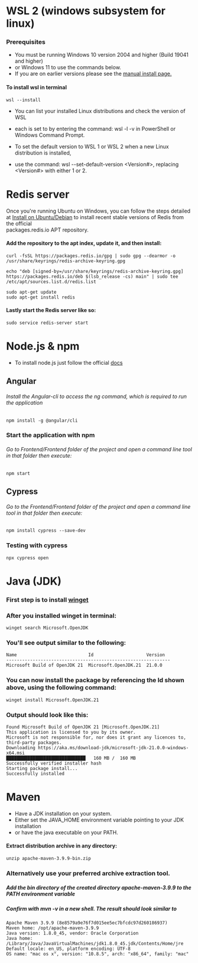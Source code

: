 # WSL 2 (windows subsystem for linux)
### Prerequisites

- You must be running Windows 10 version 2004 and higher (Build 19041 and higher)
- or Windows 11 to use the commands below.
- If you are on earlier versions please see the [manual install page.](https://learn.microsoft.com/en-us/windows/wsl/install-manual)
#### To install wsl in terminal    
    wsl --install
- You can list your installed Linux distributions and check the version of WSL
- each is set to by entering the command: wsl -l -v in PowerShell or Windows Command Prompt.

- To set the default version to WSL 1 or WSL 2 when a new Linux distribution is installed,
- use the command: wsl --set-default-version <Version#>, replacing <Version#> with either 1 or 2.
# Redis server
 Once you're running Ubuntu on Windows, you can follow the steps detailed  
 at [Install on Ubuntu/Debian](https://redis.io/docs/latest/operate/oss_and_stack/install/install-redis/install-redis-on-linux/#install-on-ubuntu-debian) to install recent stable versions of Redis from the official  
 packages.redis.io APT repository. 
#### Add the repository to the apt index, update it, and then install:
    curl -fsSL https://packages.redis.io/gpg | sudo gpg --dearmor -o /usr/share/keyrings/redis-archive-keyring.gpg

    echo "deb [signed-by=/usr/share/keyrings/redis-archive-keyring.gpg] https://packages.redis.io/deb $(lsb_release -cs) main" | sudo tee /etc/apt/sources.list.d/redis.list
    
    sudo apt-get update
    sudo apt-get install redis
#### Lastly start the Redis server like so: 
    sudo service redis-server start
# Node.js & npm
- To install node.js just follow the official [docs](https://docs.npmjs.com/downloading-and-installing-node-js-and-npm)
## Angular
###### Install the Angular-cli to access the ng command, which is required to run the application
    npm install -g @angular/cli
### Start the application with npm
###### Go to Frontend/Frontend folder of the project and open a command line tool in that folder then execute:
    npm start
## Cypress
###### Go to the Frontend/Frontend folder of the project and open a command line tool in that folder then execute:
    npm install cypress --save-dev
### Testing with cypress
    npx cypress open
# Java (JDK)

### First step is to install [winget](https://learn.microsoft.com/en-us/windows/package-manager/winget/#install-winget)

### After you installed winget in terminal: 
    winget search Microsoft.OpenJDK 
### You'll see output similar to the following: 

    Name                           Id                    Version
    --------------------------------------------------------------
    Microsoft Build of OpenJDK 21  Microsoft.OpenJDK.21  21.0.0

### You can now install the package by referencing the Id shown above, using the following command:

    winget install Microsoft.OpenJDK.21

### Output should look like this:

    Found Microsoft Build of OpenJDK 21 [Microsoft.OpenJDK.21]
    This application is licensed to you by its owner.
    Microsoft is not responsible for, nor does it grant any licences to, third-party packages.
    Downloading https://aka.ms/download-jdk/microsoft-jdk-21.0.0-windows-x64.msi
    ██████████████████████████████   160 MB /  160 MB
    Successfully verified installer hash
    Starting package install...    
    Successfully installed


# Maven

- Have a JDK installation on your system. 
- Either set the JAVA_HOME environment variable pointing to your JDK installation 
- or have the java executable on your PATH.
#### Extract distribution archive in any directory:

    unzip apache-maven-3.9.9-bin.zip

### Alternatively use your preferred archive extraction tool.

##### Add the bin directory of the created directory apache-maven-3.9.9 to the PATH environment variable
##### Confirm with mvn -v in a new shell. The result should look similar to
    Apache Maven 3.9.9 (8e8579a9e76f7d015ee5ec7bfcdc97d260186937)
    Maven home: /opt/apache-maven-3.9.9
    Java version: 1.8.0_45, vendor: Oracle Corporation
    Java home: /Library/Java/JavaVirtualMachines/jdk1.8.0_45.jdk/Contents/Home/jre
    Default locale: en_US, platform encoding: UTF-8
    OS name: "mac os x", version: "10.8.5", arch: "x86_64", family: "mac"   
